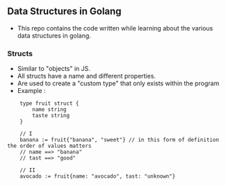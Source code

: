 ## Data Structures in Golang

- This repo contains the code written while learning about the various data structures in golang.

### Structs

- Similar to "objects" in JS.
- All structs have a name and different properties.
- Are used to create a "custom type" that only exists within the program
- Example : 
```
    type fruit struct {
        name string
        taste string
    }

    // I
    banana := fruit{"banana", "sweet"} // in this form of definition the order of values matters
    // name ==> "banana"
    // tast ==> "good"

    // II
    avocado := fruit{name: "avocado", tast: "unknown"}
``` 